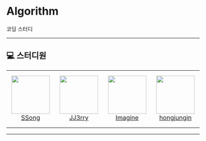 # Algorithm
코딩 스터디

---
## 💻 스터디원
<table>
    <tr height="150px">
        <td align="center" width="130px">
            <a href="https://github.com/syw2045"><img height="100px" width="100px" src="https://avatars.githubusercontent.com/u/81313733?v=4"></a>
            <br/>
            <a href="https://github.com/syw2045">SSong</a>
        </td>
        <td align="center" width="130px">
            <a href="https://github.com/jjerryjoon"><img height="100px" width="100px" src="https://avatars.githubusercontent.com/u/88895587?v=4"></a>
            <br/>
            <a href="https://github.com/jjerryjoon">JJ3rry</a>
        <td align="center" width="130px">
            <a href="https://github.com/Imagine-Choi"><img height="100px" width="100px" src="https://avatars.githubusercontent.com/u/80382025?v=4"/></a>
            <br/>
            <a href="https://github.com/Imagine-Choi">Imagine</a>
        <td align="center" width="130px">
            <a href="https://github.com/hongjungin"><img height="100px" width="100px" src="https://avatars.githubusercontent.com/u/94633439?v=4"/></a>
            <br/>
            <a href="https://github.com/hongjungin">hongjungin</a>
        </td>
    </tr>
</table>

--- 
